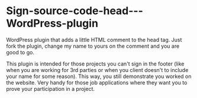 # Sign-source-code-head---WordPress-plugin
WordPress plugin that adds a little HTML comment to the head tag.
Just fork the plugin, change my name to yours on the comment and you are good to go.

This plugin is intended for those projects you can't sign in the footer (like when you are working for 3rd parties or 
when you client doesn't to include your name for some reason). This way, you still demonstrate you worked on the website.
Very handy for those job applications where they want you to prove your participation in a project.
